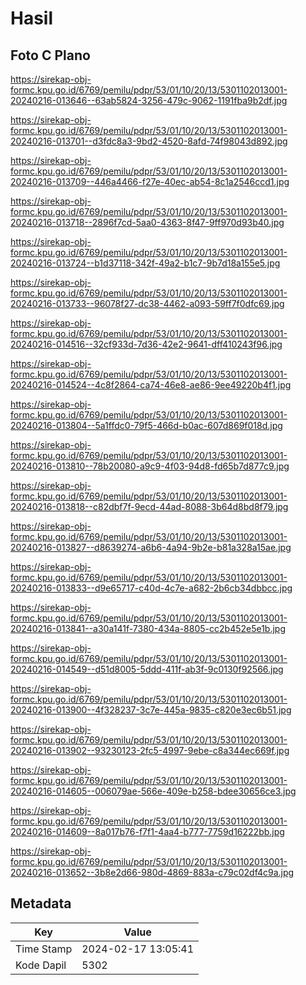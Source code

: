 # Hasil

## Foto C Plano

https://sirekap-obj-formc.kpu.go.id/6769/pemilu/pdpr/53/01/10/20/13/5301102013001-20240216-013646--63ab5824-3256-479c-9062-1191fba9b2df.jpg

https://sirekap-obj-formc.kpu.go.id/6769/pemilu/pdpr/53/01/10/20/13/5301102013001-20240216-013701--d3fdc8a3-9bd2-4520-8afd-74f98043d892.jpg

https://sirekap-obj-formc.kpu.go.id/6769/pemilu/pdpr/53/01/10/20/13/5301102013001-20240216-013709--446a4466-f27e-40ec-ab54-8c1a2546ccd1.jpg

https://sirekap-obj-formc.kpu.go.id/6769/pemilu/pdpr/53/01/10/20/13/5301102013001-20240216-013718--2896f7cd-5aa0-4363-8f47-9ff970d93b40.jpg

https://sirekap-obj-formc.kpu.go.id/6769/pemilu/pdpr/53/01/10/20/13/5301102013001-20240216-013724--b1d37118-342f-49a2-b1c7-9b7d18a155e5.jpg

https://sirekap-obj-formc.kpu.go.id/6769/pemilu/pdpr/53/01/10/20/13/5301102013001-20240216-013733--96078f27-dc38-4462-a093-59ff7f0dfc69.jpg

https://sirekap-obj-formc.kpu.go.id/6769/pemilu/pdpr/53/01/10/20/13/5301102013001-20240216-014516--32cf933d-7d36-42e2-9641-dff410243f96.jpg

https://sirekap-obj-formc.kpu.go.id/6769/pemilu/pdpr/53/01/10/20/13/5301102013001-20240216-014524--4c8f2864-ca74-46e8-ae86-9ee49220b4f1.jpg

https://sirekap-obj-formc.kpu.go.id/6769/pemilu/pdpr/53/01/10/20/13/5301102013001-20240216-013804--5a1ffdc0-79f5-466d-b0ac-607d869f018d.jpg

https://sirekap-obj-formc.kpu.go.id/6769/pemilu/pdpr/53/01/10/20/13/5301102013001-20240216-013810--78b20080-a9c9-4f03-94d8-fd65b7d877c9.jpg

https://sirekap-obj-formc.kpu.go.id/6769/pemilu/pdpr/53/01/10/20/13/5301102013001-20240216-013818--c82dbf7f-9ecd-44ad-8088-3b64d8bd8f79.jpg

https://sirekap-obj-formc.kpu.go.id/6769/pemilu/pdpr/53/01/10/20/13/5301102013001-20240216-013827--d8639274-a6b6-4a94-9b2e-b81a328a15ae.jpg

https://sirekap-obj-formc.kpu.go.id/6769/pemilu/pdpr/53/01/10/20/13/5301102013001-20240216-013833--d9e65717-c40d-4c7e-a682-2b6cb34dbbcc.jpg

https://sirekap-obj-formc.kpu.go.id/6769/pemilu/pdpr/53/01/10/20/13/5301102013001-20240216-013841--a30a141f-7380-434a-8805-cc2b452e5e1b.jpg

https://sirekap-obj-formc.kpu.go.id/6769/pemilu/pdpr/53/01/10/20/13/5301102013001-20240216-014549--d51d8005-5ddd-411f-ab3f-9c0130f92566.jpg

https://sirekap-obj-formc.kpu.go.id/6769/pemilu/pdpr/53/01/10/20/13/5301102013001-20240216-013900--4f328237-3c7e-445a-9835-c820e3ec6b51.jpg

https://sirekap-obj-formc.kpu.go.id/6769/pemilu/pdpr/53/01/10/20/13/5301102013001-20240216-013902--93230123-2fc5-4997-9ebe-c8a344ec669f.jpg

https://sirekap-obj-formc.kpu.go.id/6769/pemilu/pdpr/53/01/10/20/13/5301102013001-20240216-014605--006079ae-566e-409e-b258-bdee30656ce3.jpg

https://sirekap-obj-formc.kpu.go.id/6769/pemilu/pdpr/53/01/10/20/13/5301102013001-20240216-014609--8a017b76-f7f1-4aa4-b777-7759d16222bb.jpg

https://sirekap-obj-formc.kpu.go.id/6769/pemilu/pdpr/53/01/10/20/13/5301102013001-20240216-013652--3b8e2d66-980d-4869-883a-c79c02df4c9a.jpg


## Metadata

| Key        | Value               |
| ---------- | ------------------- |
| Time Stamp | 2024-02-17 13:05:41 |
| Kode Dapil | 5302                |



